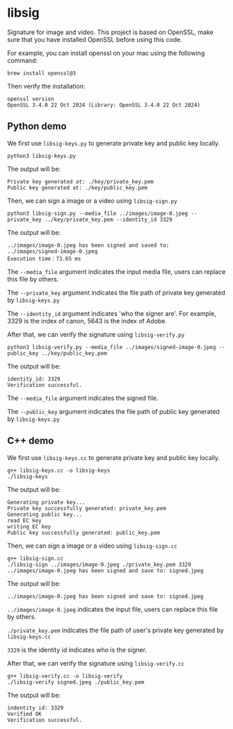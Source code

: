 # libsig
Signature for image and video. This project is based on OpenSSL, make sure that you have installed OpenSSL before using this code. 

For example, you can install openssl on your mac using the following command:

    brew install openssl@3

Then verify the installation:

    openssl version
    OpenSSL 3.4.0 22 Oct 2024 (Library: OpenSSL 3.4.0 22 Oct 2024)

## Python demo

We first use `libsig-keys.py` to generate private key and public key locally. 

    python3 libsig-keys.py

The output will be:

    Private key generated at: ./key/private_key.pem
    Public key generated at: ./key/public_key.pem

Then, we can sign a image or a video using `libsig-sign.py`

    python3 libsig-sign.py --media_file ../images/image-0.jpeg --private_key ../key/private_key.pem --identity_id 3329

The output will be:

    ../images/image-0.jpeg has been signed and saved to: 
    ../images/signed-image-0.jpeg
    Execution time：73.65 ms

The `--media_file` argument indicates the input media file, users can replace this file by others.

The `--private_key` argument indicates the file path of private key generated by `libsig-keys.py`

The `--identity_id` argument indicates 'who the signer are'. For example, 3329 is the index of canon, 5643 is the index of Adobe.

After that, we can verify the signature using `libsig-verify.py`

    python3 libsig-verify.py --media_file ../images/signed-image-0.jpeg --public_key ../key/public_key.pem

The output will be:

    identity_id: 3329
    Verification successful.

The `--media_file` argument indicates the signed file.

The `--public_key` argument indicates the file path of public key generated by `libsig-keys.py`

## C++ demo

We first use `libsig-keys.cc` to generate private key and public key locally. 

    g++ libsig-keys.cc -o libsig-keys
    ./libsig-keys
    
The output will be:

    Generating private key...
    Private key successfully generated: private_key.pem
    Generating public key...
    read EC key
    writing EC key
    Public key successfully generated: public_key.pem

Then, we can sign a image or a video using `libsig-sign.cc`

    g++ libsig-sign.cc
    ./libsig-sign ../images/image-0.jpeg ./private_key.pem 3329
    ../images/image-0.jpeg has been signed and save to: signed.jpeg
    
The output will be:

    ../images/image-0.jpeg has been signed and save to: signed.jpeg

`../images/image-0.jpeg` indicates the input file, users can replace this file by others.

`./private_key.pem` indicates the file path of user's private key generated by `libsig-keys.cc`

`3329` is the identity id indicates who is the signer.

After that, we can verify the signature using `libsig-verify.cc`

    g++ libsig-verify.cc -o libsig-verify
    ./libsig-verify signed.jpeg ./public_key.pem
    
The output will be:

    indentity id: 3329
    Verified OK
    Verification successful.
